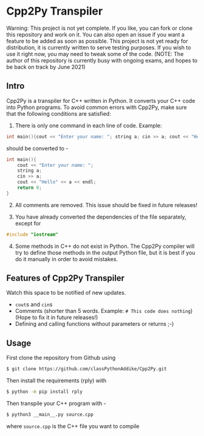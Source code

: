 # Cpp2Py Transpiler

Warning: This project is not yet complete. If you like, you can fork or clone this repository and work on it.
You can also open an issue if you want a feature to be added as soon as possible. This project is not yet ready for distribution, it is currently written to serve testing purposes. If you wish to use it right now, you may need to tweak some of the code.
(NOTE: The author of this repository is currently busy with ongoing exams, and hopes to be back on track by June 2021)

## Intro
Cpp2Py is a transpiler for C++ written in Python. It converts your C++ code into Python programs.
To avoid common errors with Cpp2Py, make sure that the following conditions are satisfied:
1. There is only one command in each line of code. Example:
```cpp
int main(){cout << "Enter your name: "; string a; cin >> a; cout << "Hello " << a << endl; return 0;}
```
should be converted to -
```cpp
int main(){
	cout << "Enter your name: ";
	string a;
	cin >> a;
	cout << "Hello" << a << endl;
	return 0;
}
```

2. All comments are removed. 
This issue should be fixed in future releases!

3. You have already converted the dependencies of the file separately, except for
```cpp
#include "iostream"
```
4. Some methods in C++ do not exist in Python. The Cpp2Py compiler will try to define those methods in the output Python file, but it is best if you do it manually in order to avoid mistakes.

## Features of Cpp2Py Transpiler
Watch this space to be notified of new updates.

- `cout`s and `cin`s
- Comments (shorter than 5 words. Example: `# This code does nothing`) (Hope to fix it in future releases!)
- Defining and calling functions without parameters or returns ;-)

## Usage

First clone the repository from Github using
```bash
$ git clone https://github.com/classPythonAddike/Cpp2Py.git
```

Then install the requirements (rply) with
```bash
$ python -m pip install rply
```

Then transpile your C++ program with -
```bash
$ python3 __main__.py source.cpp
```
where `source.cpp` is the C++ file you want to compile
